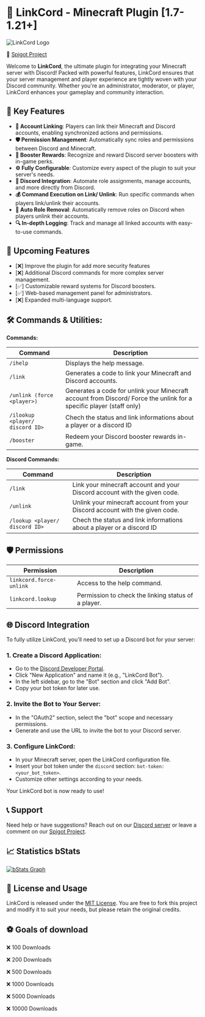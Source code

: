 # 🔗 LinkCord - Minecraft Plugin [1.7-1.21+]

![LinkCord Logo](https://i.ibb.co/wSprwQx/image-2024-08-30-014250385.jpg) 

🔗 [Spigot Project](https://www.spigotmc.org/resources/linkcord)

Welcome to **LinkCord**, the ultimate plugin for integrating your Minecraft server with Discord! Packed with powerful features, LinkCord ensures that your server management and player experience are tightly woven with your Discord community. Whether you're an administrator, moderator, or player, LinkCord enhances your gameplay and community interaction.

## 🌟 Key Features

- **🔗 Account Linking**: Players can link their Minecraft and Discord accounts, enabling synchronized actions and permissions.
- **🛡️ Permission Management**: Automatically sync roles and permissions between Discord and Minecraft.
- **🎁 Booster Rewards**: Recognize and reward Discord server boosters with in-game perks.
- **⚙️ Fully Configurable**: Customize every aspect of the plugin to suit your server's needs.
- **📡 Discord Integration**: Automate role assignments, manage accounts, and more directly from Discord.
- **💰 Command Execution on Link/ Unlink**: Run specific commands when players link/unlink their accounts.
- **🔄 Auto Role Removal**: Automatically remove roles on Discord when players unlink their accounts.
- **🔍 In-depth Logging**: Track and manage all linked accounts with easy-to-use commands.

## 🚀 Upcoming Features

- [❌] Improve the plugin for add more security features
- [❌] Additional Discord commands for more complex server management.
- [✅] Customizable reward systems for Discord boosters.
- [✅] Web-based management panel for administrators.
- [❌] Expanded multi-language support.

## 🛠️ Commands & Utilities:

**Commands:**

| Command                  | Description                                        |
|--------------------------|----------------------------------------------------|
| `/ihelp`          | Displays the help message.                         |
| `/link`          | Generates a code to link your Minecraft and Discord accounts. |
| `/unlink (force <player>)`        | Generates a code for unlink your Minecraft account from Discord/  Force the unlink for a specific player (staff only)     |
| `/ilookup <player/ discord ID>`  | Chech the status and link informations about a player or a discord ID |
| `/booster`      | Redeem your Discord booster rewards in-game. |

**Discord Commands:**

| Command                  | Description                                        |
|--------------------------|----------------------------------------------------|
| `/link`          | Link your minecraft account and your Discord account with the given code. |
| `/unlink`        | Unlink your minecraft account from your Discord account with the given code.     |
| `/lookup <player/ discord ID>`  | Chech the status and link informations about a player or a discord ID |

## 🛡️ Permissions

| Permission                   | Description                                              |
|-------------------------------|----------------------------------------------------------|
| `linkcord.force-unlink`               | Access to the help command.                               |
| `linkcord.lookup`               | Permission to check the linking status of a player.     |

## 🌐 Discord Integration

To fully utilize LinkCord, you'll need to set up a Discord bot for your server:

### 1. **Create a Discord Application:**
   - Go to the [Discord Developer Portal](https://discord.com/developers/applications).
   - Click "New Application" and name it (e.g., "LinkCord Bot").
   - In the left sidebar, go to the "Bot" section and click "Add Bot".
   - Copy your bot token for later use.

### 2. **Invite the Bot to Your Server:**
   - In the "OAuth2" section, select the "bot" scope and necessary permissions.
   - Generate and use the URL to invite the bot to your Discord server.

### 3. **Configure LinkCord:**
   - In your Minecraft server, open the LinkCord configuration file.
   - Insert your bot token under the `discord` section: `bot-token: <your_bot_token>`.
   - Customize other settings according to your needs.

Your LinkCord bot is now ready to use!

## 📞 Support

Need help or have suggestions? Reach out on our [Discord server](https://discord.gg/rsZCQumQ5N) or leave a comment on our [Spigot Project](https://www.spigotmc.org/resources/linkcord).

## 📈 Statistics bStats

[![bStats Graph](https://bstats.org/signatures/bukkit/LinkCord.svg)](https://bstats.org/plugin/bukkit/LinkCord)

## 📜 License and Usage

LinkCord is released under the [MIT License](https://opensource.org/licenses/MIT). You are free to fork this project and modify it to suit your needs, but please retain the original credits.

## ⚽ Goals of download

❌ 100 Downloads

❌ 200 Downloads

❌ 500 Downloads

❌ 1000 Downloads

❌ 5000 Downloads

❌ 10000 Downloads


